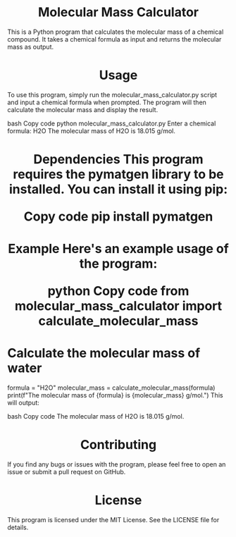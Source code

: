 


<h1 align="center"> Molecular Mass Calculator</h1>
This is a Python program that calculates the molecular mass of a chemical compound. It takes a chemical formula as input and returns the molecular mass as output.

<h1 align="center">Usage</h1>
To use this program, simply run the molecular_mass_calculator.py script and input a chemical formula when prompted. The program will then calculate the molecular mass and display the result.

bash
Copy code
python molecular_mass_calculator.py
Enter a chemical formula: H2O
The molecular mass of H2O is 18.015 g/mol.
<h1 align="center">Dependencies
This program requires the pymatgen library to be installed. You can install it using pip:

Copy code
pip install pymatgen
<h1 align="center">Example
Here's an example usage of the program:

python
Copy code
from molecular_mass_calculator import calculate_molecular_mass

# Calculate the molecular mass of water
formula = "H2O"
molecular_mass = calculate_molecular_mass(formula)
print(f"The molecular mass of {formula} is {molecular_mass} g/mol.")
This will output:

bash
Copy code
The molecular mass of H2O is 18.015 g/mol.
<h1 align="center">Contributing</h1>
If you find any bugs or issues with the program, please feel free to open an issue or submit a pull request on GitHub.

<h1 align="center">License</h1>
This program is licensed under the MIT License. See the LICENSE file for details.
